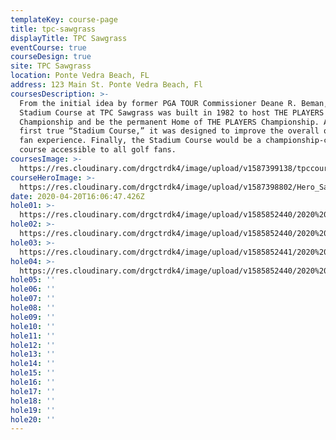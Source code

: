 ```yaml
---
templateKey: course-page
title: tpc-sawgrass
displayTitle: TPC Sawgrass
eventCourse: true
courseDesign: true
site: TPC Sawgrass
location: Ponte Vedra Beach, FL
address: 123 Main St. Ponte Vedra Beach, Fl
coursesDescription: >-
  From the initial idea by former PGA TOUR Commissioner Deane R. Beman, the
  Stadium Course at TPC Sawgrass was built in 1982 to host THE PLAYERS
  Championship and be the permanent Home of THE PLAYERS Championship. As the
  first true “Stadium Course,” it was designed to improve the overall on-site
  fan experience. Finally, the Stadium Course would be a championship-caliber
  course accessible to all golf fans.
coursesImage: >-
  https://res.cloudinary.com/drgctrdk4/image/upload/v1587399138/tpccourses2_acicpx.jpg
courseHeroImage: >-
  https://res.cloudinary.com/drgctrdk4/image/upload/v1587398802/Hero_Sawgrass-PLAYERS-16-and-17_bspskm.jpg
date: 2020-04-20T16:06:47.426Z
hole01: >-
  https://res.cloudinary.com/drgctrdk4/image/upload/v1585852440/2020%20Belton%20Tee%20Signs/Tee_Signs_TOABT_20_web-01-lo_cll5mi.jpg
hole02: >-
  https://res.cloudinary.com/drgctrdk4/image/upload/v1585852440/2020%20Belton%20Tee%20Signs/Tee_Signs_TOABT_20_web-02-lo_o06b1r.jpg
hole03: >-
  https://res.cloudinary.com/drgctrdk4/image/upload/v1585852441/2020%20Belton%20Tee%20Signs/Tee_Signs_TOABT_20_web-03-lo_smerer.jpg
hole04: >-
  https://res.cloudinary.com/drgctrdk4/image/upload/v1585852440/2020%20Belton%20Tee%20Signs/Tee_Signs_TOABT_20_web-04-lo_ns6cly.jpg
hole05: ''
hole06: ''
hole07: ''
hole08: ''
hole09: ''
hole10: ''
hole11: ''
hole12: ''
hole13: ''
hole14: ''
hole15: ''
hole16: ''
hole17: ''
hole18: ''
hole19: ''
hole20: ''
---
```

